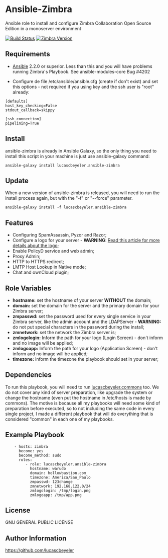 Ansible-Zimbra
=========

Ansible role to install and configure Zimbra Collaboration Open Source Edition in a monoserver environment

[![Build Status](https://travis-ci.org/lucascbeyeler/ansible-zimbra.svg?branch=master)](https://travis-ci.org/lucascbeyeler/ansible-zimbra)
[![Zimbra Version](https://img.shields.io/badge/Zimbra-8.7.11-blue.svg)](https://www.zimbra.com/downloads/zimbra-collaboration-open-source/)

Requirements
------------

* [Ansible](https://github.com/ansible/ansible) 2.2.0 or superior. Less than this and you will have problems running Zimbra's Playbook. See ansible-modules-core Bug #4202

* Configure de file /etc/ansible/ansible.cfg (create if don't exist) and set this options - not required if you using key and the ssh user is "root" already:
```
[defaults]
host_key_checking=False
stdout_callback=skippy

[ssh_connection]
pipelining=True
```

Install
--------------
ansible-zimbra is already in Ansible Galaxy, so the only thing you need to install this script in your machine is just use ansible-galaxy command:

```
ansible-galaxy install lucascbeyeler.ansible-zimbra
```

Update
--------------
When a new version of ansible-zimbra is released, you will need to run the install process again, but with the "-f" or "--force" parameter.

```
ansible-galaxy install -f lucascbeyeler.ansible-zimbra
```

Features
--------------

* Configuring SpamAssassin, Pyzor and Razor;
* Configure a logo for your server - **WARNING**: [Read this article for more details about the logo](https://blog.zimbra.com/2015/09/change-login-app-logo-open-source-network-edition/);
* Enable PolicyD service and web admin;
* Proxy Admin;
* HTTP to HTTPS redirect;
* LMTP Host Lookup in Native mode;
* Chat and ownCloud plugin;


Role Variables
--------------

* **hostname:** set the hostname of your server **WITHOUT** the domain;
* **domain:** set the domain for the server and the primary domain for your Zimbra server;
* **zmpasswd:** set the password used for every single service in your Zimbra server, like the admin account and the LDAPServer - **WARNING:** do not put special characters in the password during the install;
* **zmnetwork:** set the network the Zimbra server is;
* **zmlogologin:** Inform the path for your logo (Login Screen) - don't inform and no image will be applied;
* **zmlogoapp:** Inform the path for your logo (Application Screen) - don't inform and no image will be applied;
* **timezone:** inform the timezone the playbook should set in your server;

Dependencies
------------

To run this playbook, you will need to run [lucascbeyeler.commons](https://github.com/lucascbeyeler/ansible-commons) too. We do not cover any kind of server preparation, like upgrade the system or change the hostname (even put the hostname in /etc/hosts is made by commons). The motive is because all my playbooks will need some kind of preparation before executed, so to not including the same code in every single project, I made a different playbook that will do everything that is considered "common" in each one of my playbooks.

Example Playbook
----------------
```
    - hosts: zimbra
      become: yes
      become_method: sudo
      roles:
         - role: lucascbeyeler.ansible-zimbra
           hostname: warudo
           domain: hollowbastion.com
           timezone: America/Sao_Paulo
           zmpasswd: 123change
           zmnetwork: 192.168.122.0/24
           zmlogologin: /tmp/login.png
           zmlogoapp: /tmp/app.png
```

License
-------

GNU GENERAL PUBLIC LICENSE

Author Information
------------------

https://github.com/lucascbeyeler
